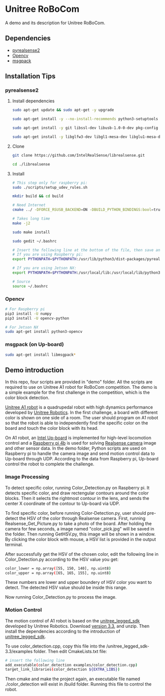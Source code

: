 # Unitree RoBoCom

A demo and its description for Unitree RoBoCom.

## Dependencies
* [pyrealsense2](https://github.com/IntelRealSense/librealsense)
* [Opencv](https://opencv.org/)
* [msgpack](https://msgpack.org/)

## Installation Tips

### pyrealsense2
1. Install dependencies
   ```bash
   sudo apt-get update && sudo apt-get -y upgrade
   
   sudo apt-get install -y --no-install-recommends python3-setuptools python3-pip python3-dev
   
   sudo apt-get install -y git libssl-dev libusb-1.0-0-dev pkg-config libgtk-3-dev
   
   sudo apt-get install -y libglfw3-dev libgl1-mesa-dev libglu1-mesa-dev
   ```
2. Clone
   ```bash
   git clone https://github.com/IntelRealSense/librealsense.git

   cd ./librealsense
   ```

3. Install
   ```bash
   # This step only for raspberry pi:
   sudo ./scripts/setup_udev_rules.sh
   
   mkdir build && cd build
   
   # Need Internet
   cmake ../ -DFORCE_RSUSB_BACKEND=ON -DBUILD_PYTHON_BINDINGS:bool=true -DPYTHON_EXECUTABLE=/usr/bin/python3
   
   # Takes long time
   make -j2
   
   sudo make install
   
   sudo gedit ~/.bashrc
   
   # Insert the following line at the bottom of the file, then save and exit
   # If you are using Raspberry pi:
   export PYTHONPATH=$PYTHONPATH:/usr/lib/python3/dist-packages/pyrealsense2

   # If you are using Jetson NX:
   export PYTHONPATH=$PYTHONPATH:/usr/local/lib:/usr/local/lib/python3.6/pyrealsense2
   
   # Source
   source ~/.bashrc

### Opencv
```bash
# For Raspberry pi
pip3 install -U numpy
pip3 install -U opencv-python

# For Jetson NX
sudo apt-get install python3-opencv
```

### msgpack (on Up-board)
```bash
sudo apt-get install libmsgpack*
```

## Demo introduction
In this repo, four scripts are provided in "demo" folder. All the scripts are required to use on Unitree A1 robot for RoBoCom competition. The demo is a simple example for the first challenge in the competition, which is the color block detection.

[Unitree A1 robot](https://www.unitree.com/cn/products/a1) is a quadrupedal robot with high dynamics performance developed by [Unitree Robotics](https://www.unitree.com/cn). In the first challenge, a board with different color is shown on one side of a room. The user should program on A1 robot so that the robot is able to independently find the specific color on the board and touch the color block with its head. 


On A1 robot, an [Intel Up-board](https://up-board.org/) is implemented for high-level locomotion control and a [Raspberry pi 4b](https://www.raspberrypi.org/products/raspberry-pi-4-model-b/) is used for solving [Realsense camera](https://www.intelrealsense.com/depth-camera-d435/) image and other sensor data. In the demo folder, Python scripts are used on Raspberry pi to handle the camera image and send motion control data to Up-board through UDP. According to the data from Raspberry pi, Up-board control the robot to complete the challenge.

### Image Processing
To detect specific color, running Color_Detection.py on Raspberry pi. It detects specific color, and draw rectengular contours around the color blocks. Then it selects the rightmost contour in the lens, and sends the center X coordinate of the contour to Up-board via UDP.

To find specific color, before running Color-Detection.py, user should pre-detect the HSV of the color through Realsense camera. First, running Realsense_Get_Picture.py to take a photo of the board. After holding the camera for few seconds, a image named "color_pick.jpg" will be saved in the folder. Then running GetHSV.py, this image will be shown in a window. By clicking the color block with mouse, a HSV list is provided in the output terminal.

After successfully get the HSV of the chosen color, edit the following line in Color_Detection.py according to the HSV value you get:

```bash
color_lower = np.array([55, 150, 140], np.uint8) 
color_upper = np.array([65, 165, 155], np.uint8)
```
These numbers are lower and upper boundery of HSV color you want to detect. The detected HSV value should be inside this range.

Now running Color_Detection.py to process the image.

### Motion Control
The motion control of A1 robot is based on the [unitree_legged_sdk](https://github.com/unitreerobotics/unitree_legged_sdk) developed by Unitree Robotics. Download [version 3.3](https://github.com/unitreerobotics/unitree_legged_sdk/releases/tag/v3.3), and unzip. Then install the dependencies according to the introduction of [unitree_legged_sdk](https://github.com/unitreerobotics/unitree_legged_sdk). 

To use color_detection.cpp, copy this file into the /unitree_legged_sdk-3.3/examples folder. Then edit CmakeLists.txt file:

```bash
# insert the following line 
add_executable(color_detection examples/color_detection.cpp)
target_link_libraries(color_detection ${EXTRA_LIBS})

```

Then cmake and make the project again, an executable file named ./color_detection will exist in /build folder. Running this file to control the robot.
